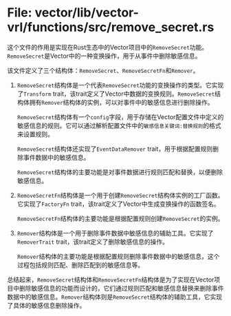 # File: vector/lib/vector-vrl/functions/src/remove_secret.rs

这个文件的作用是实现在Rust生态中的Vector项目中的`RemoveSecret`功能。`RemoveSecret`是Vector中的一种变换操作，用于从事件中删除敏感信息。

该文件定义了三个结构体：`RemoveSecret`、`RemoveSecretFn`和`Remover`。

1. `RemoveSecret`结构体是一个代表`RemoveSecret`功能的变换操作的类型。它实现了`Transform` trait，该trait定义了Vector中数据的变换规则。`RemoveSecret`结构体拥有`Remover`结构体的实例，可以对事件中的敏感信息进行删除操作。

   `RemoveSecret`结构体有一个`config`字段，用于存储在Vector配置文件中定义的敏感信息的规则。它可以通过解析配置文件中的`敏感信息关键词:替换规则`的格式来设置规则。

   `RemoveSecret`结构体还实现了`EventDataRemover` trait，用于根据配置规则删除事件数据中的敏感信息。

   `RemoveSecret`结构体的主要功能是对事件数据进行规则匹配和替换，以便删除敏感信息。

2. `RemoveSecretFn`结构体是一个用于创建`RemoveSecret`结构体实例的工厂函数。它实现了`FactoryFn` trait，该trait定义了Vector中生成变换操作的函数签名。

   `RemoveSecretFn`结构体的主要功能是根据配置规则创建`RemoveSecret`的实例。

3. `Remover`结构体是一个用于删除事件数据中敏感信息的辅助工具。它实现了`RemoverTrait` trait，该trait定义了删除敏感信息的操作。

   `Remover`结构体的主要功能是根据配置规则删除事件数据中的敏感信息，这个过程包括规则匹配、删除匹配到的敏感信息等。

总结起来，`RemoveSecret`结构体和`RemoveSecretFn`结构体是为了实现在Vector项目中删除敏感信息的功能而设计的，它们通过规则匹配和敏感信息替换来删除事件数据中的敏感信息。`Remover`结构体则是`RemoveSecret`结构体的辅助工具，它实现了具体的敏感信息删除操作。

